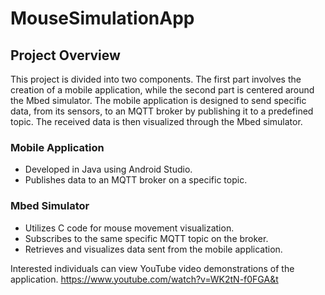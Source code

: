 # MouseSimulationApp
 
## Project Overview
This project is divided into two components. The first part involves the creation of a mobile application, while the second part is centered around the Mbed simulator. The mobile application is designed to send specific data, from its sensors, to an MQTT broker by publishing it to a predefined topic. The received data is then visualized through the Mbed simulator.

### Mobile Application
- Developed in Java using Android Studio.
- Publishes data to an MQTT broker on a specific topic.

### Mbed Simulator
- Utilizes C code for mouse movement visualization.
- Subscribes to the same specific MQTT topic on the broker.
- Retrieves and visualizes data sent from the mobile application.

Interested individuals can view YouTube video demonstrations of the application.
https://www.youtube.com/watch?v=WK2tN-f0FGA&t
